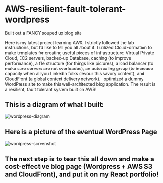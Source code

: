 # AWS-resilient-fault-tolerant-wordpress
Built out a FANCY souped up blog site

Here is my latest project learning AWS. I strictly followed the lab instructions, but I’d like to tell you all about it. I utilized CloudFormation to make templates for creating useful pieces of infrastructure: Virtual Private Cloud, EC2 servers, backed-up Database, caching (to improve performance), a file structure (for things like pictures), a load balancer (to make sure servers are not overloaded), an autoscaling group (to increase capacity when all you LinkedIn folks devour this savory content), and CloudFront (a global content delivery network). I optimized a dummy WordPress site to make this well-architected blog application. The result is a resilient, fault tolerant system built on AWS!

## This is a diagram of what I built:

![wordpress-diagram](https://user-images.githubusercontent.com/66890519/163630275-b4e78c69-6b4b-4f79-81bf-538c3f16574d.png)

## Here is a picture of the eventual WordPress Page

![wordpress-screenshot](https://user-images.githubusercontent.com/66890519/163592226-8edf6c4c-18e2-4a81-aa37-296a33e2121e.png)

## The next step is to tear this all down and make a cost-effective blog page (Wordpress + AWS S3 and CloudFront), and put it on my React portfolio!
